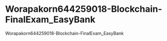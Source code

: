 # Worapakorn644259018-Blockchain-FinalExam_EasyBank
 Worapakorn644259018-Blockchain-FinalExam_EasyBank
